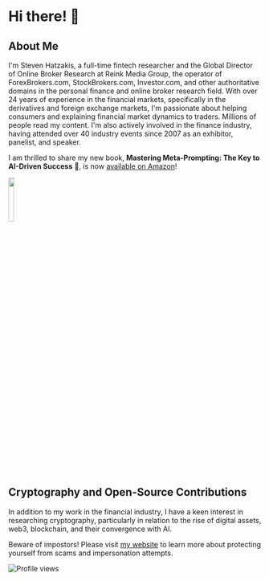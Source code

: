 # Hi there! 👋

## About Me
I'm Steven Hatzakis, a full-time fintech researcher and the Global Director of Online Broker Research at Reink Media Group, the operator of ForexBrokers.com, StockBrokers.com, Investor.com, and other authoritative domains in the personal finance and online broker research field. With over 24 years of experience in the financial markets, specifically in the derivatives and foreign exchange markets, I'm passionate about helping consumers and explaining financial market dynamics to traders. Millions of people read my content. I'm also actively involved in the finance industry, having attended over 40 industry events since 2007 as an exhibitor, panelist, and speaker.


I am thrilled to share my new book, **Mastering Meta-Prompting: The Key to AI-Driven Success** 🚀, is now [available on Amazon](https://www.amazon.com/dp/B0C6PRFNL5)!

<img src="https://github.com/hatgit/hatgit/assets/5213035/ce15c67c-7a98-475b-b8b6-d230190b4388" width="15%" height="auto">


## Cryptography and Open-Source Contributions
In addition to my work in the financial industry, I have a keen interest in researching cryptography, particularly in relation to the rise of digital assets, web3, blockchain, and their convergence with AI.

Beware of impostors! Please visit [my website](https://www.stevenhatzakis.com/scams-impersonation) to learn more about protecting yourself from scams and impersonation attempts.

![Profile views](https://komarev.com/ghpvc/?username=hatgit)
